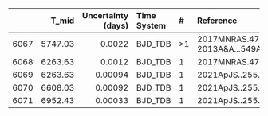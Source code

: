 |      |   T_mid |   Uncertainty (days) | Time System   | #   | Reference                                |
|-----:|--------:|---------------------:|:--------------|:----|:-----------------------------------------|
| 6067 | 5747.03 |              0.0022  | BJD_TDB       | >1  | 2017MNRAS.472.3871T; 2013A&A...549A.134H |
| 6068 | 6263.63 |              0.0012  | BJD_TDB       | 1   | 2017MNRAS.472.3871T                      |
| 6069 | 6263.63 |              0.00094 | BJD_TDB       | 1   | 2021ApJS..255...15W                      |
| 6070 | 6608.03 |              0.00092 | BJD_TDB       | 1   | 2021ApJS..255...15W                      |
| 6071 | 6952.43 |              0.00033 | BJD_TDB       | 1   | 2021ApJS..255...15W                      |